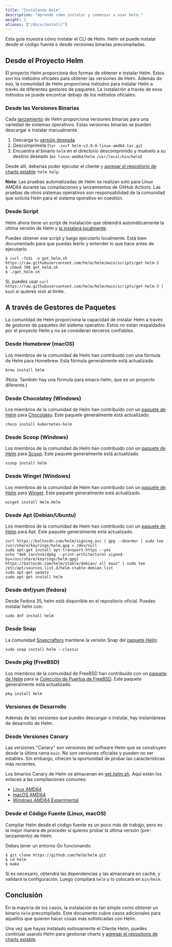 ```yaml
---
title: "Instalando Helm"
description: "Aprende cómo instalar y comenzar a usar Helm."
weight: 2
aliases: ["/docs/install/"]
---
```


Esta guía muestra cómo instalar el CLI de Helm. Helm se puede instalar desde el
código fuente o desde versiones binarias precompiladas.

## Desde el Proyecto Helm

El proyecto Helm proporciona dos formas de obtener e instalar Helm. Estos son los
métodos oficiales para obtener las versiones de Helm. Además de eso, la comunidad
de Helm proporciona métodos para instalar Helm a través de diferentes gestores de
paquetes. La instalación a través de esos métodos se puede encontrar debajo de
los métodos oficiales.

### Desde las Versiones Binarias

Cada [lanzamiento](https://github.com/helm/helm/releases) de Helm proporciona
versiones binarias para una variedad de sistemas operativos. Estas versiones
binarias se pueden descargar e instalar manualmente.

1. Descarga tu [versión deseada](https://github.com/helm/helm/releases)
2. Descomprímela (`tar -zxvf helm-v3.0.0-linux-amd64.tar.gz`)
3. Encuentra el binario `helm` en el directorio descomprimido y muévelo a su
   destino deseado (`mv linux-amd64/helm /usr/local/bin/helm`)

Desde allí, deberías poder ejecutar el cliente y [agregar el repositorio de
charts estable](https://helm.sh/docs/intro/quickstart/#initialize-a-helm-chart-repository):
`helm help`.

**Nota:** Las pruebas automatizadas de Helm se realizan solo para Linux AMD64
durante las compilaciones y lanzamientos de GitHub Actions. Las pruebas de otros
sistemas operativos son responsabilidad de la comunidad que solicita Helm para el
sistema operativo en cuestión.

### Desde Script

Helm ahora tiene un script de instalación que obtendrá automáticamente la última
versión de Helm y [la instalará localmente](https://raw.githubusercontent.com/helm/helm/main/scripts/get-helm-3).

Puedes obtener ese script y luego ejecutarlo localmente. Está bien documentado
para que puedas leerlo y entender lo que hace antes de ejecutarlo.

```console
$ curl -fsSL -o get_helm.sh https://raw.githubusercontent.com/helm/helm/main/scripts/get-helm-3
$ chmod 700 get_helm.sh
$ ./get_helm.sh
```

Sí, puedes usar `curl
https://raw.githubusercontent.com/helm/helm/main/scripts/get-helm-3 | bash` si
quieres vivir al límite.

## A través de Gestores de Paquetes

La comunidad de Helm proporciona la capacidad de instalar Helm a través de
gestores de paquetes del sistema operativo. Estos no están respaldados por el
proyecto Helm y no se consideran terceros confiables.

### Desde Homebrew (macOS)

Los miembros de la comunidad de Helm han contribuido con una fórmula de Helm
para Homebrew. Esta fórmula generalmente está actualizada.

```console
brew install helm
```

(Nota: También hay una fórmula para emacs-helm, que es un proyecto diferente.)

### Desde Chocolatey (Windows)

Los miembros de la comunidad de Helm han contribuido con un [paquete de
Helm](https://chocolatey.org/packages/kubernetes-helm) para
[Chocolatey](https://chocolatey.org/). Este paquete generalmente está actualizado.

```console
choco install kubernetes-helm
```

### Desde Scoop (Windows)

Los miembros de la comunidad de Helm han contribuido con un [paquete de
Helm](https://github.com/ScoopInstaller/Main/blob/master/bucket/helm.json) para
[Scoop](https://scoop.sh). Este paquete generalmente está actualizado.

```console
scoop install helm
```

### Desde Winget (Windows)

Los miembros de la comunidad de Helm han contribuido con un [paquete de
Helm](https://github.com/microsoft/winget-pkgs/tree/master/manifests/h/Helm/Helm)
para [Winget](https://learn.microsoft.com/en-us/windows/package-manager/). Este
paquete generalmente está actualizado.

```console
winget install Helm.Helm
```

### Desde Apt (Debian/Ubuntu)

Los miembros de la comunidad de Helm han contribuido con un [paquete de
Helm](https://helm.baltorepo.com/stable/debian/) para Apt. Este paquete
generalmente está actualizado.

```console
curl https://baltocdn.com/helm/signing.asc | gpg --dearmor | sudo tee /usr/share/keyrings/helm.gpg > /dev/null
sudo apt-get install apt-transport-https --yes
echo "deb [arch=$(dpkg --print-architecture) signed-by=/usr/share/keyrings/helm.gpg] https://baltocdn.com/helm/stable/debian/ all main" | sudo tee /etc/apt/sources.list.d/helm-stable-debian.list
sudo apt-get update
sudo apt-get install helm
```

### Desde dnf/yum (fedora)
Desde Fedora 35, helm está disponible en el repositorio oficial.
Puedes instalar helm con:

```console
sudo dnf install helm
```

### Desde Snap

La comunidad [Snapcrafters](https://github.com/snapcrafters) mantiene la versión
Snap del [paquete Helm](https://snapcraft.io/helm):

```console
sudo snap install helm --classic
```

### Desde pkg (FreeBSD)

Los miembros de la comunidad de FreeBSD han contribuido con un [paquete de
Helm](https://www.freshports.org/sysutils/helm) para la [Colección de Puertos de
FreeBSD](https://man.freebsd.org/ports). Este paquete generalmente está
actualizado.

```console
pkg install helm
```

### Versiones de Desarrollo

Además de las versiones que puedes descargar o instalar, hay instantáneas de
desarrollo de Helm.

### Desde Versiones Canary

Las versiones "Canary" son versiones del software Helm que se construyen desde la
última rama `main`. No son versiones oficiales y pueden no ser estables. Sin
embargo, ofrecen la oportunidad de probar las características más recientes.

Los binarios Canary de Helm se almacenan en [get.helm.sh](https://get.helm.sh).
Aquí están los enlaces a las compilaciones comunes:

- [Linux AMD64](https://get.helm.sh/helm-canary-linux-amd64.tar.gz)
- [macOS AMD64](https://get.helm.sh/helm-canary-darwin-amd64.tar.gz)
- [Windows AMD64 Experimental](https://get.helm.sh/helm-canary-windows-amd64.zip)

### Desde el Código Fuente (Linux, macOS)

Compilar Helm desde el código fuente es un poco más de trabajo, pero es la mejor
manera de proceder si quieres probar la última versión (pre-lanzamiento) de Helm.

Debes tener un entorno Go funcionando.

```console
$ git clone https://github.com/helm/helm.git
$ cd helm
$ make
```

Si es necesario, obtendrá las dependencias y las almacenará en caché, y validará
la configuración. Luego compilará `helm` y lo colocará en `bin/helm`.

## Conclusión

En la mayoría de los casos, la instalación es tan simple como obtener un binario
`helm` precompilado. Este documento cubre casos adicionales para aquellos que
quieren hacer cosas más sofisticadas con Helm.

Una vez que hayas instalado exitosamente el Cliente Helm, puedes continuar usando
Helm para gestionar charts y [agregar el repositorio de charts
estable](https://helm.sh/docs/intro/quickstart/#initialize-a-helm-chart-repository).
